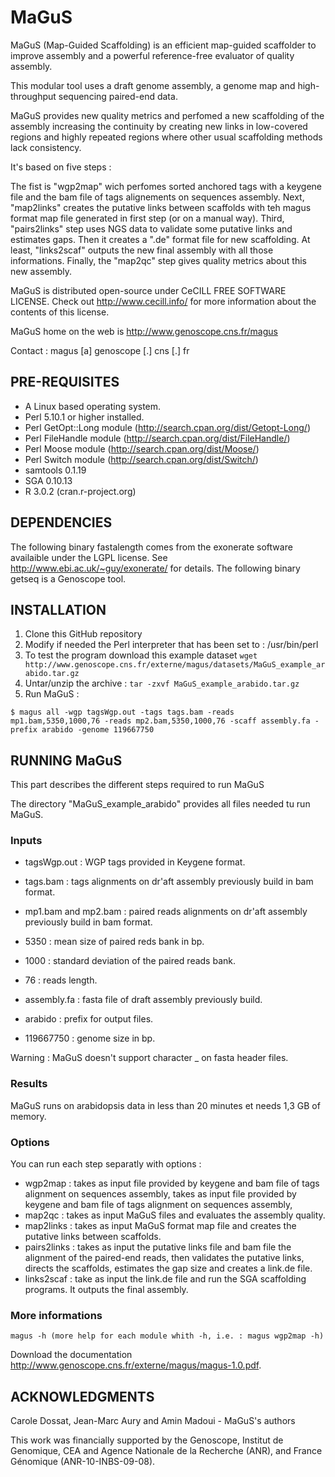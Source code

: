# MaGuS
MaGuS (Map-Guided Scaffolding) is an efficient map-guided scaffolder to improve assembly and a powerful reference-free evaluator of quality assembly.

This modular tool uses a draft genome assembly, a genome map and high-throughput sequencing paired-end data.

MaGuS provides new quality metrics and perfomed a new scaffolding of the assembly increasing the continuity by creating new links in low-covered regions and highly repeated regions where other usual scaffolding methods lack consistency.

It's based on five steps :

The fist is "wgp2map" wich perfomes sorted anchored tags with a keygene file and the bam file of tags alignements on sequences assembly.
Next, "map2links" creates the putative links between scaffolds with teh magus format map file generated in first step (or on a manual way).
Third, "pairs2links" step uses NGS data to validate some putative links and estimates gaps. Then it creates a ".de" format file for new scaffolding.
At least, "links2scaf" outputs the new final assembly with all those informations.
Finally, the "map2qc" step gives quality metrics about this new assembly.

MaGuS is distributed open-source under CeCILL FREE SOFTWARE LICENSE. Check out http://www.cecill.info/ for more information about the contents of this license.

MaGuS home on the web is http://www.genoscope.cns.fr/magus

Contact : magus [a] genoscope [.] cns [.] fr

PRE-REQUISITES
--------------

  - A Linux based operating system.
  - Perl 5.10.1 or higher installed.
  - Perl GetOpt::Long module (http://search.cpan.org/dist/Getopt-Long/)
  - Perl FileHandle module (http://search.cpan.org/dist/FileHandle/)
  - Perl Moose module (http://search.cpan.org/dist/Moose/)
  - Perl Switch module (http://search.cpan.org/dist/Switch/)
  - samtools 0.1.19 
  - SGA 0.10.13 
  - R 3.0.2 (cran.r-project.org)

DEPENDENCIES
------------
The following binary fastalength comes from the exonerate software availaible under the LGPL license. 
See http://www.ebi.ac.uk/~guy/exonerate/ for details.
The following binary getseq is a Genoscope tool.

INSTALLATION
------------

  1. Clone this GitHub repository
  3. Modify if needed the Perl interpreter that has been set to : /usr/bin/perl
  4. To test the program download this example dataset
  `wget http://www.genoscope.cns.fr/externe/magus/datasets/MaGuS_example_arabido.tar.gz`
  5. Untar/unzip the archive :
  `tar -zxvf MaGuS_example_arabido.tar.gz`
  6. Run MaGuS :
```
$ magus all -wgp tagsWgp.out -tags tags.bam -reads mp1.bam,5350,1000,76 -reads mp2.bam,5350,1000,76 -scaff assembly.fa -prefix arabido -genome 119667750
```

RUNNING MaGuS
--------------
This part describes the different steps required to run MaGuS

The directory "MaGuS_example_arabido" provides all files needed tu run MaGuS.

### Inputs

- tagsWgp.out : WGP tags provided in Keygene format.

- tags.bam : tags alignments on dr'aft assembly previously build in bam format.

- mp1.bam and mp2.bam : paired reads alignments on dr'aft assembly previously build in bam format.

- 5350 : mean size of paired reds bank in bp.

- 1000 : standard deviation of the paired reads bank.

- 76 : reads length.

- assembly.fa : fasta file of draft assembly previously build.

- arabido : prefix for output files.

- 119667750 : genome size in bp.


Warning : MaGuS doesn't support character _ on fasta header files.


### Results

MaGuS runs on arabidopsis data in less than 20 minutes et needs 1,3 GB of memory.

### Options

You can run each step separatly with options :

- wgp2map : takes as input file provided by keygene and bam file of tags alignment on sequences assembly, takes as input file provided by keygene and bam file of tags alignment on sequences assembly,
- map2qc : takes as input MaGuS files and evaluates the assembly quality.
- map2links : takes as input MaGuS format map file and creates the putative links between scaffolds.
- pairs2links :  takes as input the putative links file and bam file the alignment of the paired-end reads, then validates the putative links, directs the scaffolds, estimates the gap size and creates a link.de file.
- links2scaf : take as input the link.de file and run the SGA scaffolding programs. It outputs the final assembly.

### More informations

```
magus -h (more help for each module whith -h, i.e. : magus wgp2map -h)
```

Download the documentation http://www.genoscope.cns.fr/externe/magus/magus-1.0.pdf.

ACKNOWLEDGMENTS
---------------
Carole Dossat, Jean-Marc Aury and Amin Madoui - MaGuS's authors

This work was financially supported by the Genoscope,
Institut de Genomique, CEA and Agence Nationale de la
Recherche (ANR), and France Génomique (ANR-10-INBS-09-08).


